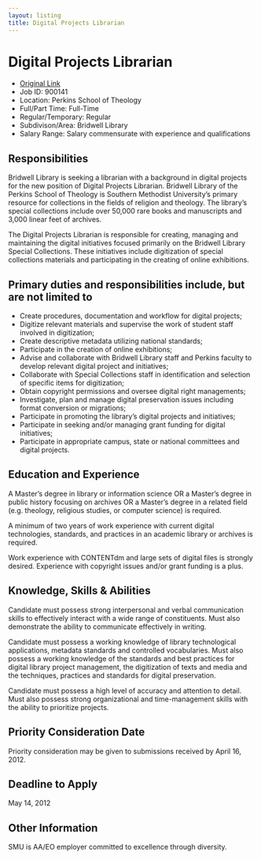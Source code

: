 ```yaml
---
layout: listing
title: Digital Projects Librarian
---
```


# Digital Projects Librarian

*  [Original Link](http://digital-scholarship.org/digitalkoans/2012/04/04/digital-projects-librarian-at-southern-methodist-universitys-bridwell-library/)
* Job ID: 900141
* Location: Perkins School of Theology
* Full/Part Time: Full-Time
* Regular/Temporary: Regular
* Subdivison/Area: Bridwell Library
* Salary Range: Salary commensurate with experience and qualifications
	
## Responsibilities
Bridwell Library is seeking a librarian with a background in digital projects for the new position of Digital Projects Librarian. Bridwell Library of the Perkins School of Theology is Southern Methodist University’s primary resource for collections in the fields of religion and theology. The library’s special collections include over 50,000 rare books and manuscripts and 3,000 linear feet of archives. 

The Digital Projects Librarian is responsible for creating, managing and maintaining the digital initiatives focused primarily on the Bridwell Library Special Collections. These initiatives include digitization of special collections materials and participating in the creating of online exhibitions. 

## Primary duties and responsibilities include, but are not limited to
* Create procedures, documentation and workflow for digital projects; 
* Digitize relevant materials and supervise the work of student staff involved in digitization; 
* Create descriptive metadata utilizing national standards; 
* Participate in the creation of online exhibitions; 
* Advise and collaborate with Bridwell Library staff and Perkins faculty to develop relevant digital project and initiatives; 
* Collaborate with Special Collections staff in identification and selection of specific items for digitization; 
* Obtain copyright permissions and oversee digital right managements; 
* Investigate, plan and manage digital preservation issues including format conversion or migrations; 
* Participate in promoting the library’s digital projects and initiatives; 
* Participate in seeking and/or managing grant funding for digital initiatives; 
* Participate in appropriate campus, state or national committees and digital projects.
	
## Education and Experience
A Master’s degree in library or information science OR a Master’s degree in public history focusing on archives OR a Master’s degree in a related field (e.g. theology, religious studies, or computer science) is required. 

A minimum of two years of work experience with current digital technologies, standards, and practices in an academic library or archives is required. 

Work experience with CONTENTdm and large sets of digital files is strongly desired. Experience with copyright issues and/or grant funding is a plus.
	
## Knowledge, Skills & Abilities
Candidate must possess strong interpersonal and verbal communication skills to effectively interact with a wide range of constituents. Must also demonstrate the ability to communicate effectively in writing. 

Candidate must possess a working knowledge of library technological applications, metadata standards and controlled vocabularies. Must also possess a working knowledge of the standards and best practices for digital library project management, the digitization of texts and media and the techniques, practices and standards for digital preservation. 

Candidate must possess a high level of accuracy and attention to detail. Must also possess strong organizational and time-management skills with the ability to prioritize projects.
	
## Priority Consideration Date
Priority consideration may be given to submissions received by April 16, 2012.
	
## Deadline to Apply
May 14, 2012
	
## Other Information
SMU is AA/EO employer committed to excellence through diversity.